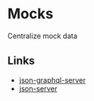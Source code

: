 # Mocks

Centralize mock data

## Links
- [json-graphql-server](https://github.com/marmelab/json-graphql-server)
- [json-server](https://github.com/typicode/json-server)

